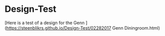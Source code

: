 # Design-Test

[Here is a test of a design for the Genn ](https://steenblikrs.github.io/Design-Test/02282017 Genn Diningroom.html)
